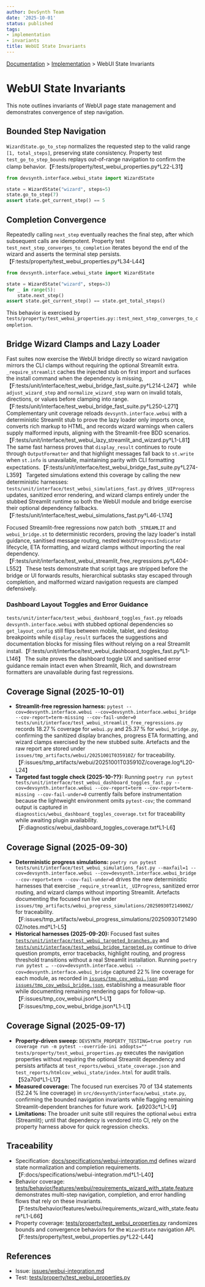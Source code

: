 ```yaml
---
author: DevSynth Team
date: '2025-10-01'
status: published
tags:
- implementation
- invariants
title: WebUI State Invariants
---
```

<div class="breadcrumbs">
<a href="../index.md">Documentation</a> &gt; <a href="index.md">Implementation</a> &gt; WebUI State Invariants
</div>

# WebUI State Invariants

This note outlines invariants of WebUI page state management and demonstrates convergence of step navigation.

## Bounded Step Navigation

`WizardState.go_to_step` normalizes the requested step to the valid range `[1, total_steps]`, preserving state consistency. Property test `test_go_to_step_bounds` replays out-of-range navigation to confirm the clamp behavior.【F:tests/property/test_webui_properties.py†L22-L31】

```python
from devsynth.interface.webui_state import WizardState

state = WizardState("wizard", steps=5)
state.go_to_step(7)
assert state.get_current_step() == 5
```

## Completion Convergence

Repeatedly calling `next_step` eventually reaches the final step, after which subsequent calls are idempotent. Property test `test_next_step_converges_to_completion` iterates beyond the end of the wizard and asserts the terminal step persists.【F:tests/property/test_webui_properties.py†L34-L44】

```python
from devsynth.interface.webui_state import WizardState

state = WizardState("wizard", steps=3)
for _ in range(5):
    state.next_step()
assert state.get_current_step() == state.get_total_steps()
```

This behavior is exercised by `tests/property/test_webui_properties.py::test_next_step_converges_to_completion`.

## Bridge Wizard Clamps and Lazy Loader

Fast suites now exercise the WebUI bridge directly so wizard navigation mirrors the CLI clamps without requiring the optional Streamlit extra. `_require_streamlit` caches the injected stub on first import and surfaces the install command when the dependency is missing,【F:tests/unit/interface/test_webui_bridge_fast_suite.py†L214-L247】 while `adjust_wizard_step` and `normalize_wizard_step` warn on invalid totals, directions, or values before clamping into range.【F:tests/unit/interface/test_webui_bridge_fast_suite.py†L250-L271】 Complementary unit coverage reloads `devsynth.interface.webui` with a deterministic Streamlit stub to prove the lazy loader only imports once, converts rich markup to HTML, and records wizard warnings when callers supply malformed inputs, aligning with the Streamlit-free BDD scenarios.【F:tests/unit/interface/test_webui_lazy_streamlit_and_wizard.py†L1-L81】 The same fast harness proves that `display_result` continues to route through `OutputFormatter` and that highlight messages fall back to `st.write` when `st.info` is unavailable, maintaining parity with CLI formatting expectations.【F:tests/unit/interface/test_webui_bridge_fast_suite.py†L274-L359】 Targeted simulations extend this coverage by calling the new deterministic harnesses: `tests/unit/interface/test_webui_simulations_fast.py` drives `_UIProgress` updates, sanitized error rendering, and wizard clamps entirely under the stubbed Streamlit runtime so both the WebUI module and bridge exercise their optional dependency fallbacks.【F:tests/unit/interface/test_webui_simulations_fast.py†L46-L174】

Focused Streamlit-free regressions now patch both `_STREAMLIT` and `webui_bridge.st` to deterministic recorders, proving the lazy loader's install guidance, sanitised message routing, nested `WebUIProgressIndicator` lifecycle, ETA formatting, and wizard clamps without importing the real dependency.【F:tests/unit/interface/test_webui_streamlit_free_regressions.py†L404-L552】 These tests demonstrate that script tags are stripped before the bridge or UI forwards results, hierarchical subtasks stay escaped through completion, and malformed wizard navigation requests are clamped defensively.

### Dashboard Layout Toggles and Error Guidance

`tests/unit/interface/test_webui_dashboard_toggles_fast.py` reloads `devsynth.interface.webui` with stubbed optional dependencies so `get_layout_config` still flips between mobile, tablet, and desktop breakpoints while `display_result` surfaces the suggestions and documentation blocks for missing files without relying on a real Streamlit install.【F:tests/unit/interface/test_webui_dashboard_toggles_fast.py†L1-L146】 The suite proves the dashboard toggle UX and sanitised error guidance remain intact even when Streamlit, Rich, and downstream formatters are unavailable during fast regressions.

## Coverage Signal (2025-10-01)

- **Streamlit-free regression harness:** `pytest --cov=devsynth.interface.webui --cov=devsynth.interface.webui_bridge --cov-report=term-missing --cov-fail-under=0 tests/unit/interface/test_webui_streamlit_free_regressions.py` records 18.27 % coverage for `webui.py` and 25.37 % for `webui_bridge.py`, confirming the sanitized display branches, progress ETA formatting, and wizard clamps exercised by the new stubbed suite. Artefacts and the raw report are stored under `issues/tmp_artifacts/webui/20251001T035910Z/` for traceability.【F:issues/tmp_artifacts/webui/20251001T035910Z/coverage.log†L20-L24】
- **Targeted fast toggle check (2025-10-??):** Running `poetry run pytest tests/unit/interface/test_webui_dashboard_toggles_fast.py --cov=devsynth.interface.webui --cov-report=term --cov-report=term-missing --cov-fail-under=0` currently fails before instrumentation because the lightweight environment omits `pytest-cov`; the command output is captured in `diagnostics/webui_dashboard_toggles_coverage.txt` for traceability while awaiting plugin availability.【F:diagnostics/webui_dashboard_toggles_coverage.txt†L1-L6】

## Coverage Signal (2025-09-30)

- **Deterministic progress simulations:** `poetry run pytest tests/unit/interface/test_webui_simulations_fast.py --maxfail=1 --cov=devsynth.interface.webui --cov=devsynth.interface.webui_bridge --cov-report=term --cov-fail-under=0` drives the new deterministic harnesses that exercise `_require_streamlit`, `_UIProgress`, sanitized error routing, and wizard clamps without importing Streamlit. Artefacts documenting the focused run live under `issues/tmp_artifacts/webui_progress_simulations/20250930T214900Z/` for traceability.【F:issues/tmp_artifacts/webui_progress_simulations/20250930T214900Z/notes.md†L1-L5】
- **Historical harnesses (2025-09-20):** Focused fast suites [`tests/unit/interface/test_webui_targeted_branches.py`](../../tests/unit/interface/test_webui_targeted_branches.py) and [`tests/unit/interface/test_webui_bridge_targeted.py`](../../tests/unit/interface/test_webui_bridge_targeted.py) continue to drive question prompts, error tracebacks, highlight routing, and progress threshold transitions without a real Streamlit installation. Running `poetry run pytest … --cov=devsynth.interface.webui --cov=devsynth.interface.webui_bridge` captured 22 % line coverage for each module, as recorded in [`issues/tmp_cov_webui.json`](../../issues/tmp_cov_webui.json) and [`issues/tmp_cov_webui_bridge.json`](../../issues/tmp_cov_webui_bridge.json), establishing a measurable floor while documenting remaining rendering gaps for follow-up.【F:issues/tmp_cov_webui.json†L1-L1】【F:issues/tmp_cov_webui_bridge.json†L1-L1】

## Coverage Signal (2025-09-17)

- **Property-driven sweep:** `DEVSYNTH_PROPERTY_TESTING=true poetry run coverage run -m pytest --override-ini addopts="" tests/property/test_webui_properties.py` executes the navigation properties without requiring the optional Streamlit dependency and persists artifacts at `test_reports/webui_state_coverage.json` and `test_reports/htmlcov_webui_state/index.html` for audit trails.【52a70d†L1-L17】
- **Measured coverage:** The focused run exercises 70 of 134 statements (52.24 % line coverage) in `src/devsynth/interface/webui_state.py`, confirming the bounded navigation invariants while flagging remaining Streamlit-dependent branches for future work.【a9203c†L1-L9】
- **Limitations:** The broader unit suite still requires the optional `webui` extra (Streamlit); until that dependency is vendored into CI, rely on the property harness above for quick regression checks.

## Traceability

- Specification: [docs/specifications/webui-integration.md](../../docs/specifications/webui-integration.md) defines wizard state normalization and completion requirements.【F:docs/specifications/webui-integration.md†L1-L40】
- Behavior coverage: [tests/behavior/features/webui/requirements_wizard_with_state.feature](../../tests/behavior/features/webui/requirements_wizard_with_state.feature) demonstrates multi-step navigation, completion, and error handling flows that rely on these invariants.【F:tests/behavior/features/webui/requirements_wizard_with_state.feature†L1-L66】
- Property coverage: [tests/property/test_webui_properties.py](../../tests/property/test_webui_properties.py) randomizes bounds and convergence behaviors for the `WizardState` navigation API.【F:tests/property/test_webui_properties.py†L22-L44】

## References

- Issue: [issues/webui-integration.md](../issues/webui-integration.md)
- Test: [tests/property/test_webui_properties.py](../tests/property/test_webui_properties.py)
